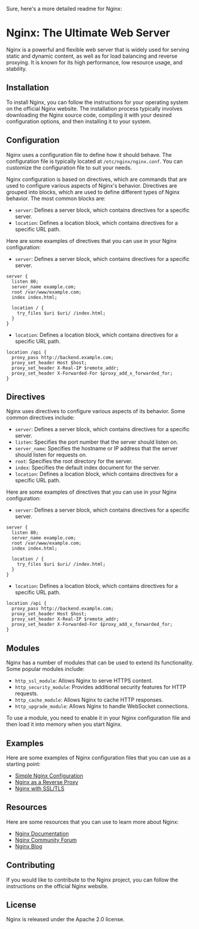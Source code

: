 Sure, here's a more detailed readme for Nginx:

# Nginx: The Ultimate Web Server

Nginx is a powerful and flexible web server that is widely used for serving static and dynamic content, as well as for load balancing and reverse proxying. It is known for its high performance, low resource usage, and stability.

## Installation

To install Nginx, you can follow the instructions for your operating system on the official Nginx website. The installation process typically involves downloading the Nginx source code, compiling it with your desired configuration options, and then installing it to your system.

## Configuration

Nginx uses a configuration file to define how it should behave. The configuration file is typically located at `/etc/nginx/nginx.conf`. You can customize the configuration file to suit your needs.

Nginx configuration is based on directives, which are commands that are used to configure various aspects of Nginx's behavior. Directives are grouped into blocks, which are used to define different types of Nginx behavior. The most common blocks are:

- `server`: Defines a server block, which contains directives for a specific server.
- `location`: Defines a location block, which contains directives for a specific URL path.

Here are some examples of directives that you can use in your Nginx configuration:

- `server`: Defines a server block, which contains directives for a specific server.
```nginx
server {
  listen 80;
  server_name example.com;
  root /var/www/example.com;
  index index.html;

  location / {
    try_files $uri $uri/ /index.html;
  }
}
```
- `location`: Defines a location block, which contains directives for a specific URL path.
```nginx
location /api {
  proxy_pass http://backend.example.com;
  proxy_set_header Host $host;
  proxy_set_header X-Real-IP $remote_addr;
  proxy_set_header X-Forwarded-For $proxy_add_x_forwarded_for;
}
```
## Directives

Nginx uses directives to configure various aspects of its behavior. Some common directives include:

- `server`: Defines a server block, which contains directives for a specific server.
- `listen`: Specifies the port number that the server should listen on.
- `server_name`: Specifies the hostname or IP address that the server should listen for requests on.
- `root`: Specifies the root directory for the server.
- `index`: Specifies the default index document for the server.
- `location`: Defines a location block, which contains directives for a specific URL path.

Here are some examples of directives that you can use in your Nginx configuration:

- `server`: Defines a server block, which contains directives for a specific server.
```nginx
server {
  listen 80;
  server_name example.com;
  root /var/www/example.com;
  index index.html;

  location / {
    try_files $uri $uri/ /index.html;
  }
}
```
- `location`: Defines a location block, which contains directives for a specific URL path.
```nginx
location /api {
  proxy_pass http://backend.example.com;
  proxy_set_header Host $host;
  proxy_set_header X-Real-IP $remote_addr;
  proxy_set_header X-Forwarded-For $proxy_add_x_forwarded_for;
}
```
## Modules

Nginx has a number of modules that can be used to extend its functionality. Some popular modules include:

- `http_ssl_module`: Allows Nginx to serve HTTPS content.
- `http_security_module`: Provides additional security features for HTTP requests.
- `http_cache_module`: Allows Nginx to cache HTTP responses.
- `http_upgrade_module`: Allows Nginx to handle WebSocket connections.

To use a module, you need to enable it in your Nginx configuration file and then load it into memory when you start Nginx.

## Examples

Here are some examples of Nginx configuration files that you can use as a starting point:

- [Simple Nginx Configuration](https://www.nginx.com/r/nginx/nginx-tutorial.html)
- [Nginx as a Reverse Proxy](https://www.nginx.com/r/nginx/reverse-proxy.html)
- [Nginx with SSL/TLS](https://www.nginx.com/r/nginx/ssl-tls.html)

## Resources

Here are some resources that you can use to learn more about Nginx:

- [Nginx Documentation](https://www.nginx.com/docs/)
- [Nginx Community Forum](https://forum.nginx.org/)
- [Nginx Blog](https://www.nginx.com/blog/)

## Contributing

If you would like to contribute to the Nginx project, you can follow the instructions on the official Nginx website.

## License

Nginx is released under the Apache 2.0 license.